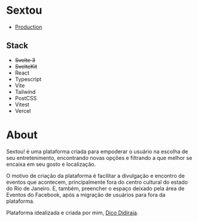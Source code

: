 # Sextou

- [Production](https://sextou.vercel.app/)

## Stack

- ~~Svelte 3~~
- ~~SvelteKit~~
- React
- Typescript
- Vite
- Tailwind
- PostCSS
- Vitest
- Vercel

# About

Sextou! é uma plataforma criada para empoderar o usuário na escolha de seu entretenimento, encontrando novas opções e filtrando a que melhor se encaixa em seu gosto e localização.

O motivo de criação da plataforma é facilitar a divulgação e encontro de eventos que acontecem, principalmente fora do centro cultural do estado do Rio de Janeiro. E, também, preencher o espaço deixado pela área de Eventos do Facebook, após a migração de usuários para fora da plataforma.

Plataforma idealizada e criada por mim, [Dico Didiraja](https://linkedin.com/in/didiraja).
